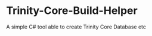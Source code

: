 Trinity-Core-Build-Helper
=========================

A simple C# tool able to create Trinity Core Database etc
